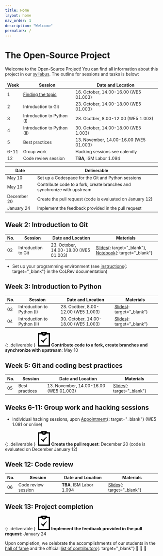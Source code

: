 ```yaml
---
title: Home
layout: home
nav_order: 1
description: "Welcome"
permalink: /
---
```


# The Open-Source Project

Welcome to the Open-Source Project! You can find all information about this project in our [syllabus](docs/syllabus.html).
The outline for sessions and tasks is below:

| Week | Session                     | Date and Location                      |
| ---- | --------------------------- | -------------------------------------- | 
| 1    | [Finding the topic](docs/week_1_topic.html)           | 16. October, 14.00-16.00 (WE5 01.003)  |
| 2    | Introduction to Git         | 23. October, 14.00-18.00 (WE5 01.003)  |
| 3    | Introduction to Python (I)  | 28. Ocotber, 8.00-12.00 (WE5 1.003)    |
| 4    | Introduction to Python (II) | 30. October, 14.00-18.00 (WE5 1.003)   |
| 5    | Best practices              | 13. November, 14.00-16.00 (WE5 01.003) |
| 6-11 | Group work                  | Hacking sessions see calendly          |
| 12   | Code review session         | **TBA**, ISM Labor 1.094               |


| Date            | Deliverable                                                                           |
| --------------- | ------------------------------------------------------------------------------------- |
| May 10          | Set up a Codespace for the Git and Python sessions                                    |
| May 10          | Contribute code to a fork, create branches and synchronize with upstream              |
| December 20     | Create the pull request (code is evaluated on January 12)                             |
| January 24      | Implement the feedback provided in the pull request                                   |




## Week 2: Introduction to Git

| No. | Session             | Date and Location                     | Materials                                                                                                      |
| --- | ------------------- | ------------------------------------- | -------------------------------------------------------------------------------------------------------------- |
| 02  | Introduction to Git | 23. October, 14.00-18.00 (WE5 01.003) | [Slides](output/02-git.html){: target="_blank"}, [Notebook](notebooks/git_branching.html){: target="_blank"} |

- Set up your programming environment (see [instructions](https://colrev-environment.github.io/colrev/dev_docs/setup.html){: target="_blank"} in the CoLRev documentation)

## Week 3: Introduction to Python

| No. | Session                     | Date and Location                    | Materials                                             |
| --- | --------------------------- | ------------------------------------ | ----------------------------------------------------- |
| 03  | Introduction to Python (I)  | 28. Ocotber, 8.00-12.00 (WE5 1.003)  | [Slides](output/03-python_1.html){: target="_blank"} |
| 04  | Introduction to Python (II) | 30. October, 14.00-18.00 (WE5 1.003) | [Slides](output/04-python_2.html){: target="_blank"} |

{: .deliverable }
![tasks logo](assets/iconmonstr-clipboard-5.svg)**Contribute code to a fork, create branches and synchronize with upstream**: May 10

## Week 5: Git and coding best practices

| No. | Session        | Date and Location                      | Materials                                                  |
| --- | -------------- | -------------------------------------- | ---------------------------------------------------------- |
| 05  | Best practices | 13. November, 14.00-16.00 (WE5 01.003) | [Slides](output/05-best_practice.html){: target="_blank"} |

## Weeks 6-11: Group work and hacking sessions

- Individual hacking sessions, upon [Appointment](https://calendly.com/gerit-wagner/30min){: target="_blank"} (WE5 1.081 or online)

{: .deliverable }
![tasks logo](assets/iconmonstr-clipboard-5.svg)**Create the pull request**: December 20 (code is evaluated on December January 12)

## Week 12: Code review

| No. | Session             | Date and Location        | Materials                                                  |
| --- | ------------------- | ------------------------ | ---------------------------------------------------------- |
| 06  | Code review session | **TBA**, ISM Labor 1.094 | [Slides](output/06-presentations.html){: target="_blank"} |

## Week 13: Project completion

{: .deliverable }
![tasks logo](assets/iconmonstr-clipboard-5.svg)**Implement the feedback provided in the pull request**: January 24

Upon completion, we celebrate the accomplishments of our students in the [hall of fame](docs/hall_of_fame.html) and the official [list of contributors](https://github.com/CoLRev-Environment/colrev?tab=readme-ov-file#contributors){: target="_blank"} 🎉 🍾 🎈
